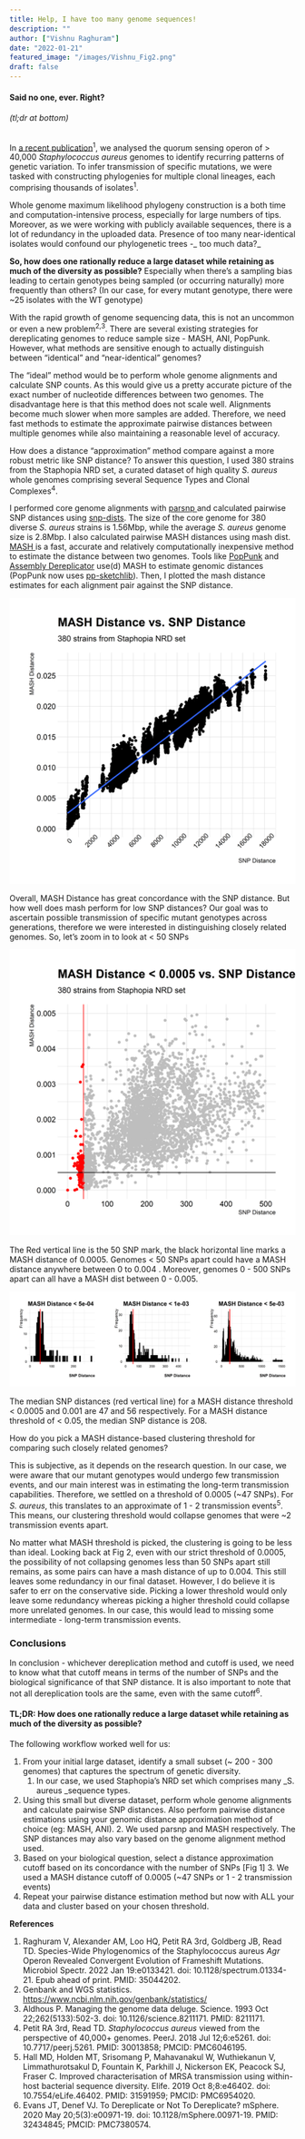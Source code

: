 ```yaml
---
title: Help, I have too many genome sequences! 
description: ""
author: ["Vishnu Raghuram"]
date: "2022-01-21"
featured_image: "/images/Vishnu_Fig2.png"
draft: false
---
```

 
#### Said no one, ever. Right? 

###### (tl;dr at bottom)

In [a recent publication](https://journals.asm.org/doi/10.1128/spectrum.01334-21)<sup>1</sup>, we analysed the quorum sensing operon of > 40,000 _Staphylococcus aureus_ genomes to identify recurring patterns of genetic variation. To infer transmission of specific mutations, we were tasked with constructing phylogenies for multiple clonal lineages, each comprising thousands of isolates<sup>1</sup>. 

Whole genome maximum likelihood phylogeny construction is a both time and computation-intensive process, especially for large numbers of tips. Moreover, as we were working with publicly available sequences, there is a lot of redundancy in the uploaded data. Presence of too many near-identical isolates would confound our phylogenetic trees -_ too much data?_

**So, how does one rationally reduce a large dataset while retaining as much of the diversity as possible?** Especially when there’s a sampling bias leading to certain genotypes being sampled (or occurring naturally) more frequently than others? (In our case, for every mutant genotype, there were ~25 isolates with the WT genotype) 

With the rapid growth of genome sequencing data, this is not an uncommon or even a new problem<sup>2,3</sup>. There are several existing strategies for dereplicating genomes to reduce sample size - MASH, ANI, PopPunk. However, what methods are sensitive enough to actually distinguish between “identical” and “near-identical” genomes? 

The “ideal” method would be to perform whole genome alignments and calculate SNP counts. As this would give us a pretty accurate picture of the exact number of nucleotide differences between two genomes. The disadvantage here is that this method does not scale well. Alignments become much slower when more samples are added. Therefore, we need fast methods to estimate the approximate pairwise distances between multiple genomes while also maintaining a reasonable level of accuracy. 

How does a  distance “approximation” method compare against a more robust metric like SNP distance? To answer this question, I used 380 strains from the Staphopia NRD set, a curated dataset of high quality _S. aureus_ whole genomes comprising several Sequence Types and Clonal Complexes<sup>4</sup>. 

I performed core genome alignments with [parsnp ](https://github.com/marbl/parsnp)and calculated pairwise SNP distances using [snp-dists](https://github.com/tseemann/snp-dists). The size of the core genome for 380 diverse _S. aureus_ strains is 1.56Mbp, while the average _S. aureus_ genome size is 2.8Mbp. I also calculated pairwise MASH distances using mash dist. [MASH ](https://github.com/marbl/Mash)is a fast, accurate and relatively computationally inexpensive method to estimate the distance between two genomes. Tools like [PopPunk](https://poppunk.readthedocs.io/en/latest/index.html) and [Assembly Dereplicator](https://github.com/rrwick/Assembly-Dereplicator) use(d) MASH to estimate genomic distances (PopPunk now uses [pp-sketchlib](https://github.com/johnlees/pp-sketchlib)). Then, I plotted the mash distance estimates for each alignment pair against the SNP distance. 
 
![Fig1](/images/Vishnu_Fig1.png "Fig1")

Overall, MASH Distance has great concordance with the SNP distance. But how well does mash perform for low SNP distances? Our goal was to ascertain possible transmission of specific mutant genotypes across generations, therefore we were interested in distinguishing closely related genomes. So, let’s zoom in to look at &lt; 50 SNPs

![Fig2](/images/Vishnu_Fig2.png "Fig2")

The Red vertical line is the 50 SNP mark, the black horizontal line marks a MASH distance of 0.0005. Genomes &lt; 50 SNPs apart could have a MASH distance anywhere between 0 to 0.004 . Moreover, genomes 0 - 500 SNPs apart can all have a MASH dist between 0 - 0.005. 

![Fig3](/images/Vishnu_Fig3.png "Fig3")

The median SNP distances (red vertical line) for a MASH distance threshold &lt; 0.0005 and 0.001 are 47 and 56 respectively. For a MASH distance threshold of &lt; 0.05, the median SNP distance is 208. 

How do you pick a MASH distance-based clustering threshold for comparing such closely related genomes? 

This is subjective, as it depends on the research question. In our case, we were aware that our mutant genotypes would undergo few transmission events, and our main interest was in estimating the long-term transmission capabilities. Therefore, we settled on a threshold of 0.0005 (~47 SNPs). For _S. aureus_, this translates to an approximate of 1 - 2 transmission events<sup>5</sup>. This means, our clustering threshold would collapse genomes that were ~2 transmission events apart. 

No matter what MASH threshold is picked, the clustering is going to be less than ideal. Looking back at Fig 2, even with our strict threshold of 0.0005, the possibility of not collapsing genomes less than 50 SNPs apart still remains, as some pairs can have a mash distance of up to 0.004. This still leaves some redundancy in our final dataset. However, I do believe it is safer to err on the conservative side. Picking a lower threshold would only leave some redundancy whereas picking a higher threshold could collapse more unrelated genomes. In our case, this would lead to missing some intermediate - long-term transmission events. 

### Conclusions

In conclusion - whichever dereplication method and cutoff is used, we need to know what that cutoff means in terms of the number of SNPs and the biological significance of that SNP distance. It is also important to note that not all dereplication tools are the same, even with the same cutoff<sup>6</sup>. 

#### **TL;DR:** **How does one rationally reduce a large dataset while retaining as much of the diversity as possible?**

The following workflow worked well for us:


1. From your initial large dataset, identify a small subset (~ 200 - 300 genomes) that captures the spectrum of genetic diversity. 
    1. In our case, we used Staphopia’s NRD set which comprises many _S. aureus _sequence types.  
2. Using this small but diverse dataset, perform whole genome alignments and calculate pairwise SNP distances. Also perform pairwise distance  estimations using your genomic distance approximation method of choice (eg: MASH, ANI).
    2. We used parsnp and MASH respectively. The SNP distances may also vary based on the genome alignment method used.
3. Based on your biological question, select a distance approximation cutoff based on its concordance with the number of SNPs [Fig 1]
    3. We used a MASH distance cutoff of 0.0005 (~47 SNPs or 1 - 2 transmission events)
4. Repeat your pairwise distance estimation method but now with ALL your data and cluster based on your chosen threshold.

**References**

1. Raghuram V, Alexander AM, Loo HQ, Petit RA 3rd, Goldberg JB, Read TD. Species-Wide Phylogenomics of the Staphylococcus aureus _Agr_ Operon Revealed Convergent Evolution of Frameshift Mutations. Microbiol Spectr. 2022 Jan 19:e0133421. doi: 10.1128/spectrum.01334-21. Epub ahead of print. PMID: 35044202.
2. Genbank and WGS statistics. https://www.ncbi.nlm.nih.gov/genbank/statistics/
3. Aldhous P. Managing the genome data deluge. Science. 1993 Oct 22;262(5133):502-3. doi: 10.1126/science.8211171. PMID: 8211171.
4. Petit RA 3rd, Read TD. _Staphylococcus aureus_ viewed from the perspective of 40,000+ genomes. PeerJ. 2018 Jul 12;6:e5261. doi: 10.7717/peerj.5261. PMID: 30013858; PMCID: PMC6046195.
5. Hall MD, Holden MT, Srisomang P, Mahavanakul W, Wuthiekanun V, Limmathurotsakul D, Fountain K, Parkhill J, Nickerson EK, Peacock SJ, Fraser C. Improved characterisation of MRSA transmission using within-host bacterial sequence diversity. Elife. 2019 Oct 8;8:e46402. doi: 10.7554/eLife.46402. PMID: 31591959; PMCID: PMC6954020.
6. Evans JT, Denef VJ. To Dereplicate or Not To Dereplicate? mSphere. 2020 May 20;5(3):e00971-19. doi: 10.1128/mSphere.00971-19. PMID: 32434845; PMCID: PMC7380574.